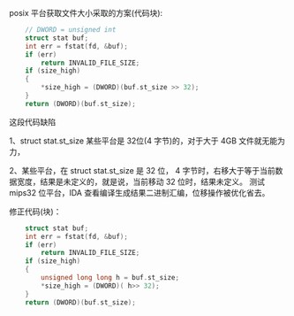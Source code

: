 ﻿
posix 平台获取文件大小采取的方案(代码块):
```cpp
    // DWORD = unsigned int
    struct stat buf;
	int err = fstat(fd, &buf);
	if (err)
		return INVALID_FILE_SIZE;
	if (size_high)
	{
        *size_high = (DWORD)(buf.st_size >> 32);
    }
	return (DWORD)(buf.st_size);
```

这段代码缺陷 

1、struct stat.st_size 某些平台是 32位(4 字节)的，对于大于 4GB 文件就无能为力， 

2、某些平台，在 struct stat.st_size 是 32 位， 4 字节时，右移大于等于当前数据宽度，结果是未定义的，就是说，当前移动 32 位时，结果未定义。
测试 mips32 位平台，IDA 查看编译生成结果二进制汇编，位移操作被优化省去。


修正代码(块)：
```cpp
    struct stat buf;
	int err = fstat(fd, &buf);
	if (err)
		return INVALID_FILE_SIZE;
	if (size_high)
	{
        unsigned long long h = buf.st_size;
        *size_high = (DWORD)( h>> 32);
    }
	return (DWORD)(buf.st_size);
```